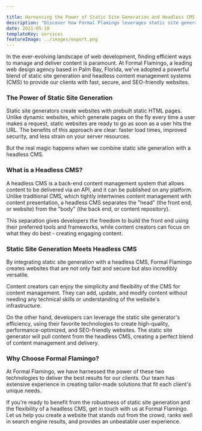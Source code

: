 ```yaml
---

title: Harnessing the Power of Static Site Generation and Headless CMS with Formal Flamingo
description: "Discover how Formal Flamingo leverages static site generation and headless CMS to deliver robust, efficient, and SEO-friendly websites."
date: 2021-05-10
templateKey: services
featureImage: ../images/export.png
---
```




In the ever-evolving landscape of web development, finding efficient ways to manage and deliver content is paramount. At Formal Flamingo, a leading web design agency based in Palm Bay, Florida, we've adopted a powerful blend of static site generation and headless content management systems (CMS) to provide our clients with fast, secure, and SEO-friendly websites.

### The Power of Static Site Generation
Static site generators create websites with prebuilt static HTML pages. Unlike dynamic websites, which generate pages on the fly every time a user makes a request, static websites are ready to go as soon as a user hits the URL. The benefits of this approach are clear: faster load times, improved security, and less strain on your server resources.

But the real magic happens when we combine static site generation with a headless CMS.

### What is a Headless CMS?
A headless CMS is a back-end content management system that allows content to be delivered via an API, and it can be published on any platform. Unlike traditional CMS, which tightly intertwines content management with content presentation, a headless CMS separates the "head" (the front end, or website) from the "body" (the back end, or content repository).

This separation gives developers the freedom to build the front end using their preferred tools and frameworks, while content creators can focus on what they do best - creating engaging content.

### Static Site Generation Meets Headless CMS
By integrating static site generation with a headless CMS, Formal Flamingo creates websites that are not only fast and secure but also incredibly versatile.

Content creators can enjoy the simplicity and flexibility of the CMS for content management. They can add, update, and modify content without needing any technical skills or understanding of the website's infrastructure.

On the other hand, developers can leverage the static site generator's efficiency, using their favorite technologies to create high-quality, performance-optimized, and SEO-friendly websites. The static site generator will pull content from the headless CMS, creating a perfect blend of content management and delivery.

### Why Choose Formal Flamingo?
At Formal Flamingo, we have harnessed the power of these two technologies to deliver the best results for our clients. Our team has extensive experience in creating tailor-made solutions that fit each client's unique needs.

If you're ready to benefit from the robustness of static site generation and the flexibility of a headless CMS, get in touch with us at Formal Flamingo. Let us help you create a website that stands out from the crowd, ranks well in search engine results, and provides an unbeatable user experience.
